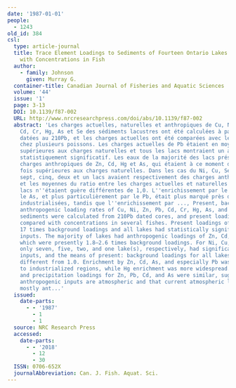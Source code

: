 ```yaml
---
date: '1987-01-01'
people:
  - 1243
old_id: 384
csl:
  type: article-journal
  title: Trace Element Loadings to Sediments of Fourteen Ontario Lakes and Correlations
    with Concentrations in Fish
  author:
    - family: Johnson
      given: Murray G.
  container-title: Canadian Journal of Fisheries and Aquatic Sciences
  volume: '44'
  issue: '1'
  page: 3-13
  DOI: 10.1139/f87-002
  URL: http://www.nrcresearchpress.com/doi/abs/10.1139/f87-002
  abstract: 'Les charges actuelles, naturelles et anthropiques de Cu, Ni, Zn, Pb,
    Cd, Cr, Hg, As et Se des sédiments lacustres ont été calculées à partir de carottes
    datées au 210Pb, et les charges actuelles ont été comparées avec les teneurs observées
    chez plusieurs poissons. Les charges actuelles de Pb étaient en moyenne 17 fois
    supérieures aux charges naturelles et tous les lacs montraient un apport anthropique
    statistiquement significatif. Les eaux de la majorité des lacs présentaient des
    charges anthropiques de Zn, Cd, Hg et As, qui étaient à ce moment de 1,8 à 2,6
    fois supérieures aux charges naturelles. Dans les cas du Ni, Cu, Se et Cr, seuls
    sept, cinq, deux et un lacs avaient respectivement des charges anthropiques significatives
    et les moyennes du ratio entre les charges actuelles et naturelles de tous les
    lacs n''étaient guère différentes de 1,0. L''enrichissement par le Zn, le Cd et
    le As, et plus particulièrement par le Pb, était plus marqué près des régions
    industrialisées, tandis que l''enrichissement par ..., Present, background, and
    anthropogenic loading rates of Cu, Ni, Zn, Pb, Cd, Cr, Hg, As, and Se to lake
    sediments were calculated from 210Pb dated cores, and present loading rates were
    compared with concentrations in several fishes. Present loadings of Pb averaged
    17 times background loadings and all lakes had statistically significant anthropogenic
    inputs. The majority of lakes had anthropogenic loadings of Zn, Cd, Hg, and As,
    which were presently 1.8–2.6 times background loadings. For Ni, Cu, Se, and Cr,
    only seven, five, two, and one lake(s), respectively, had significant anthropogenic
    inputs, and the means of present: background loadings for all lakes were not significantly
    different from 1.0. Enrichment by Zn, Cd, As, and especially Pb was greater closer
    to industrialized regions, while Hg enrichment was more widespread. Anthropogenic
    and precipitation loadings for Zn, Pb, Cd, and As were similar, suggesting that
    anthropogenic inputs are atmospheric and that current atmospheric loadings are
    mostly ant...'
  issued:
    date-parts:
      - - '1987'
        - 1
        - 1
  source: NRC Research Press
  accessed:
    date-parts:
      - - '2018'
        - 12
        - 30
  ISSN: 0706-652X
  journalAbbreviation: Can. J. Fish. Aquat. Sci.
---
```

